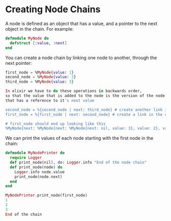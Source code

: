 # Creating Node Chains

A node is defined as an object that has a value, and a pointer to the next object in the chain.
For example: 
```elixir
defmodule MyNode do
  defstruct [:value, :next]
end
```

You can create a node chain by linking one node to another, through the next pointer:
```elixir
first_node = %MyNode{value: 1}
second_node = %MyNode{value: 2}
third_node = %MyNode{value: 3}

In elixir we have to do these operations in backwards order,
so that the value that is added to the node is the version of the node
that has a reference to it's next value

second_node = %{second_node | next: third_node} # create another link in the chain
first_node = %{first_node | next: second_node} # create a link in the chain

# first_node should end up looking like this
%MyNode{next: %MyNode{next: %MyNode{next: nil, value: 3}, value: 2}, value: 1}
```

We can print the values of each node starting with the first node in the chain:
```elixir
defmodule MyNodePrinter do
  require Logger
  def print_node(nil), do: Logger.info "End of the node chain"
  def print_node(node) do
    Logger.info node.value
    print_node(node.next)
  end
end

MyNodePrinter.print_node(first_node)
1
2
3
End of the chain
```